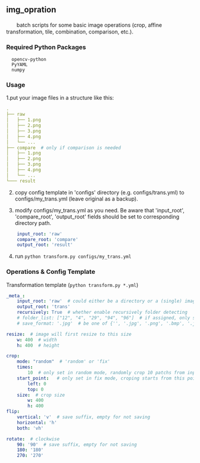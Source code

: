 ## img_opration
　　batch scripts for some basic image operations (crop, affine transformation, tile, combination, comparison, etc.).


### Required Python Packages

```
  opencv-python  
  PyYAML
  numpy
```

### Usage

1.put your image files in a structure like this:

```yaml
. 
├── raw
│   ├── 1.png
│   ├── 2.png
│   ├── 3.png
│   ├── 4.png
│   └── ...
├── compare  # only if comparison is needed
│   ├── 1.png
│   ├── 2.png
│   ├── 3.png
│   ├── 4.png
│   └── ...
└─── result
```

2. copy config template in 'configs' directory (e.g. configs/trans.yml) to configs/my_trans.yml (leave original as a backup).

3. modify configs/my_trans.yml as you need. Be aware that 'input_root', 'compare_root', 'output_root' fields should be set to corresponding directory path.
```yaml
    input_root: 'raw'
    compare_root: 'compare'
    output_root: 'result'
```

4. run `python transform.py configs/my_trans.yml`

### Operations & Config Template

  Transformation template (`python transform.py *.yml`)

```yaml
_meta_:
    input_root: 'raw'  # could either be a directory or a (single) image path
    output_root: 'trans'
    recursively: True  # whether enable recursively folder detecting
    # folder_list: ["12", "4", "29", "94", "96"]  # if assigned, only selected folders will be handled
    # save_format: '.jpg'  # be one of {'', '.jpg', '.png', '.bmp', '.jpeg', '.tiff'}. save as input's original format if not assigned

resize:  # image will first resize to this size
    w: 400  # width
    h: 400  # height

crop:  
    mode: "random"  # 'random' or 'fix'
    times:
        10  # only set in random mode, randomly crop 10 patchs from input image
    start_point:   # only set in fix mode, croping starts from this point
        left: 0
        top: 0
    size:  # crop size
        w: 400
        h: 400
flip:
    vertical: 'v'  # save suffix, empty for not saving
    horizontal: 'h'
    both: 'vh'

rotate:  # clockwise
    90: '90'  # save suffix, empty for not saving
    180: '180'
    270: '270'
```